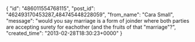  {
   "id": "486011554768115",
   "post_id": "462493170453287_484745448228059",
   "from_name": "Cara Small",
   "message": "would you say marriage is a form of joinder where both parties are accepting surety for eachother (and the fruits of that \"marriage\"?",
   "created_time": "2013-02-28T18:30:23+0000"
 }
